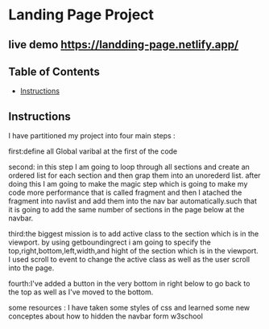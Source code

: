 # Landing Page Project

## live demo https://landding-page.netlify.app/
## Table of Contents

* [Instructions](#instructions)

## Instructions

I have partitioned my project into four main steps :


first:define all Global varibal at the first of the code

second: in this step I am going to loop through all sections and create an ordered list for each section and then grap them into an unorederd list. after doing this I am going to make the magic step which is going to make my code more performance that is called  fragment and then I atached the fragment into navlist and add them into the nav bar automatically.such that it is going to add the same number of sections in the page below at the navbar.

third:the biggest mission is to add active class to the section which is in the viewport. by using getboundingrect i am going to specify the top,right,bottom,left,width,and hight of the section which is in the viewport. I used scroll to event to change the active class as well as the user scroll into the page.

fourth:I've added a button in the very bottom in right below to go back to the top as well as I've moved to 
the bottom.

some resources :
I have taken some styles of css and learned some new conceptes about how to hidden the navbar form w3school
